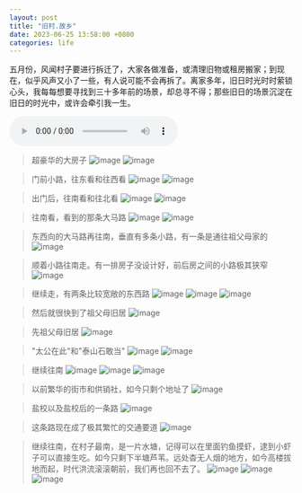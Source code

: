 ```yaml
---
layout: post
title: "旧村.故乡"
date: 2023-06-25 13:58:00 +0800
categories: life
--- 
```


五月份，风闻村子要进行拆迁了，大家各做准备，或清理旧物或租房搬家；到现在，似乎风声又小了一些，有人说可能不会再拆了。离家多年，旧日时光时时萦锁心头，我每每想要寻找到三十多年前的场景，却总寻不得；那些旧日的场景沉淀在旧日的时光中，或许会牵引我一生。

<audio controls>
  <source src="/multimedia/sgs.m4a" type="audio/mp3">
</audio>

>超豪华的大房子
![image](/images/hometown/BigHouse.jpg)
![image](/images/hometown/BigHouse2.jpg)

>门前小路，往东看和往西看
![image](/images/hometown/East.jpg)
![image](/images/hometown/West.jpg)

>出门后，往南看和往北看
![image](/images/hometown/South.jpg)
![image](/images/hometown/North.jpg)

>往南看，看到的那条大马路
![image](/images/hometown/Street.jpg)
![image](/images/hometown/Street2.jpg)

>东西向的大马路再往南，垂直有多条小路，有一条是通往祖父母家的
![image](/images/hometown/Road.jpg)

>顺着小路往南走。有一排房子没设计好，前后房之间的小路极其狭窄
![image](/images/hometown/ThinRoad.jpg)

>继续走，有两条比较宽敞的东西路
![image](/images/hometown/we1.jpg)
![image](/images/hometown/we2.jpg)
![image](/images/hometown/we3.jpg)

>然后就很快到了祖父母旧居
![image](/images/hometown/GrandmaHouse.jpg)

>先祖父母旧居
![image](/images/hometown/GrandmaHouse2.jpg)

>"太公在此"和"泰山石敢当"
![image](/images/hometown/Taigong.jpg)
![image](/images/hometown/Taishan.jpg)

>继续往南
![image](/images/hometown/SouthAgain.jpg)
![image](/images/hometown/SouthAgain2.jpg)
![image](/images/hometown/Plants.jpg)

>以前繁华的街市和供销社，如今只剩个地址了
![image](/images/hometown/Gongxiaoshe.jpg)

>盐校以及盐校后的一条路
![image](/images/hometown/Yanxiao.jpg)

>这条路现在成了极其繁忙的交通要道
![image](/images/hometown/Jiaotongyaodao.jpg)

>继续往南，在村子最南，是一片水塘，记得可以在里面钓鱼摸虾，逮到小虾子可以直接生吃。如今只剩下半塘芦苇。远处杳无人烟的地方，如今高楼拔地而起，时代洪流滚滚朝前，我们再也回不去了。
![image](/images/hometown/Luwei-1.jpg)
![image](/images/hometown/Luwei-2.jpg)
![image](/images/hometown/Luwei-3.jpg)


